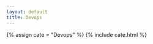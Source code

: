 ```yaml
---
layout: default
title: Devops
---
```

<!-- 声明分类变量 -->
{% assign cate = "Devops" %}
{% include cate.html %}

